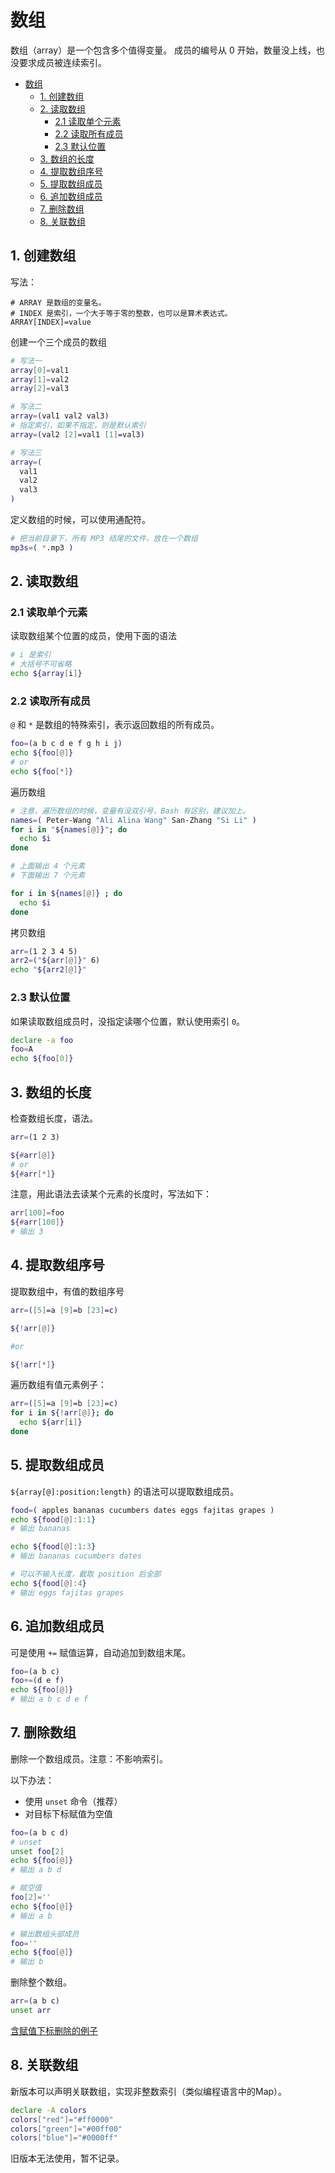 # 数组

数组（array）是一个包含多个值得变量。
成员的编号从 0 开始，数量没上线，也没要求成员被连续索引。

- [数组](#%e6%95%b0%e7%bb%84)
  - [1. 创建数组](#1-%e5%88%9b%e5%bb%ba%e6%95%b0%e7%bb%84)
  - [2. 读取数组](#2-%e8%af%bb%e5%8f%96%e6%95%b0%e7%bb%84)
    - [2.1 读取单个元素](#21-%e8%af%bb%e5%8f%96%e5%8d%95%e4%b8%aa%e5%85%83%e7%b4%a0)
    - [2.2 读取所有成员](#22-%e8%af%bb%e5%8f%96%e6%89%80%e6%9c%89%e6%88%90%e5%91%98)
    - [2.3 默认位置](#23-%e9%bb%98%e8%ae%a4%e4%bd%8d%e7%bd%ae)
  - [3. 数组的长度](#3-%e6%95%b0%e7%bb%84%e7%9a%84%e9%95%bf%e5%ba%a6)
  - [4. 提取数组序号](#4-%e6%8f%90%e5%8f%96%e6%95%b0%e7%bb%84%e5%ba%8f%e5%8f%b7)
  - [5. 提取数组成员](#5-%e6%8f%90%e5%8f%96%e6%95%b0%e7%bb%84%e6%88%90%e5%91%98)
  - [6. 追加数组成员](#6-%e8%bf%bd%e5%8a%a0%e6%95%b0%e7%bb%84%e6%88%90%e5%91%98)
  - [7. 删除数组](#7-%e5%88%a0%e9%99%a4%e6%95%b0%e7%bb%84)
  - [8. 关联数组](#8-%e5%85%b3%e8%81%94%e6%95%b0%e7%bb%84)

## 1. 创建数组

写法：
```
# ARRAY 是数组的变量名。
# INDEX 是索引，一个大于等于零的整数，也可以是算术表达式。
ARRAY[INDEX]=value
```

创建一个三个成员的数组
```sh
# 写法一
array[0]=val1
array[1]=val2
array[2]=val3

# 写法二
array=(val1 val2 val3)
# 指定索引，如果不指定，则是默认索引
array=(val2 [2]=val1 [1]=val3)

# 写法三
array=(
  val1
  val2
  val3
)
```

定义数组的时候，可以使用通配符。
```sh
# 把当前目录下，所有 MP3 结尾的文件，放在一个数组
mp3s=( *.mp3 )
```

## 2. 读取数组

### 2.1 读取单个元素

读取数组某个位置的成员，使用下面的语法
```sh
# i 是索引
# 大括号不可省略
echo ${array[i]}
```

### 2.2 读取所有成员

`@` 和 `*` 是数组的特殊索引，表示返回数组的所有成员。
```sh
foo=(a b c d e f g h i j)
echo ${foo[@]}
# or
echo ${foo[*]}
```

遍历数组
```bash
# 注意，遍历数组的时候，变量有没双引号，Bash 有区别，建议加上。
names=( Peter-Wang "Ali Alina Wang" San-Zhang "Si Li" )
for i in "${names[@]}"; do
  echo $i
done

# 上面输出 4 个元素
# 下面输出 7 个元素

for i in ${names[@]} ; do
  echo $i
done
```

拷贝数组
```sh
arr=(1 2 3 4 5)
arr2=("${arr[@]}" 6)
echo "${arr2[@]}"
```

### 2.3 默认位置

如果读取数组成员时，没指定读哪个位置，默认使用索引 `0`。
```sh
declare -a foo
foo=A
echo ${foo[0]}
```

## 3. 数组的长度

检查数组长度，语法。
```sh
arr=(1 2 3)

${#arr[@]}
# or
${#arr[*]}
```

注意，用此语法去读某个元素的长度时，写法如下：
```sh
arr[100]=foo
${#arr[100]}
# 输出 3
```

## 4. 提取数组序号

提取数组中，有值的数组序号
```sh
arr=([5]=a [9]=b [23]=c)

${!arr[@]}

#or

${!arr[*]}
```

遍历数组有值元素例子：
```sh
arr=([5]=a [9]=b [23]=c)
for i in ${!arr[@]}; do
  echo ${arr[i]}
done
```

## 5. 提取数组成员

`${array[@]:position:length}` 的语法可以提取数组成员。
```sh
food=( apples bananas cucumbers dates eggs fajitas grapes )
echo ${food[@]:1:1}
# 输出 bananas

echo ${food[@]:1:3}
# 输出 bananas cucumbers dates

# 可以不输入长度，截取 position 后全部
echo ${food[@]:4}
# 输出 eggs fajitas grapes
```

## 6. 追加数组成员

可是使用 `+=` 赋值运算，自动追加到数组末尾。
```sh
foo=(a b c)
foo+=(d e f)
echo ${foo[@]}
# 输出 a b c d e f
```

## 7. 删除数组

删除一个数组成员。注意：不影响索引。

以下办法：
- 使用 `unset` 命令（推荐）
- 对目标下标赋值为空值

```sh
foo=(a b c d)
# unset
unset foo[2]
echo ${foo[@]}
# 输出 a b d

# 赋空值
foo[2]=''
echo ${foo[@]}
# 输出 a b

# 输出数组头部成员
foo=''
echo ${foo[@]}
# 输出 b
```

删除整个数组。
```sh
arr=(a b c)
unset arr
```

[含赋值下标删除的例子](./scripts/script17.sh)

## 8. 关联数组

新版本可以声明关联数组，实现非整数索引（类似编程语言中的Map）。
```sh
declare -A colors
colors["red"]="#ff0000"
colors["green"]="#00ff00"
colors["blue"]="#0000ff"
```

旧版本无法使用，暂不记录。